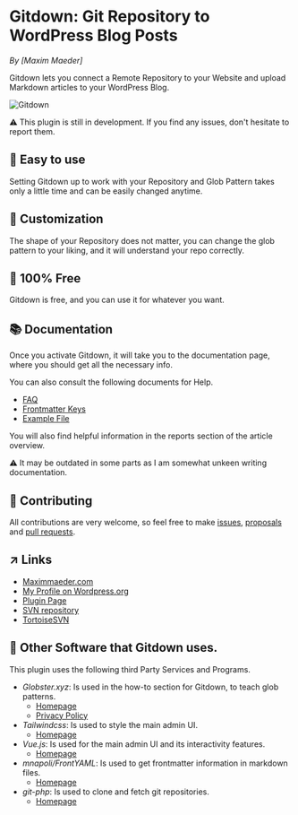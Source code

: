 # Gitdown: Git Repository to WordPress Blog Posts
*By [Maxim Maeder]*

Gitdown lets you connect a Remote Repository to your Website and upload Markdown articles to your WordPress Blog.

![Gitdown](https://raw.githubusercontent.com/Maximinodotpy/Gitdown/master/assets/banner-1544x500.png)

⚠️ This plugin is still in development. If you find any issues, don't hesitate to report them.

## 🎈 Easy to use

Setting Gitdown up to work with your Repository and Glob Pattern takes only a little time and can be easily changed anytime.

## 🔨 Customization

The shape of your Repository does not matter, you can change the glob pattern to your liking, and it will understand your repo correctly.

## 🎁 100% Free
Gitdown is free, and you can use it for whatever you want.

## 📚 Documentation
Once you activate Gitdown, it will take you to the documentation page, where you should get all the necessary info.

You can also consult the following documents for Help.

- [FAQ](https://github.com/Maximinodotpy/Gitdown/blob/master/docs/faq.md)
- [Frontmatter Keys](https://github.com/Maximinodotpy/Gitdown/blob/master/docs/keys.md)
- [Example File](https://github.com/Maximinodotpy/Gitdown/blob/master/docs/example.md)

You will also find helpful information in the reports section of the article overview.

⚠️ It may be outdated in some parts as I am somewhat unkeen writing documentation.

## 👥 Contributing
All contributions are very welcome, so feel free to make [issues](https://github.com/Maximinodotpy/Gitdown/issues), [proposals](https://github.com/Maximinodotpy/Gitdown/issues/proposals) and [pull requests](https://github.com/Maximinodotpy/Gitdown/pulls).

## ↗ Links

- [Maximmaeder.com](https://maximmaeder.com/)
- [My Profile on Wordpress.org](https://profiles.wordpress.org/maximmaeder/)
- [Plugin Page](https://wordpress.org/plugins/gitdown)
- [SVN repository](http://plugins.svn.wordpress.org/gitdown/)
- [TortoiseSVN](https://tortoisesvn.net/)

## 🤙 Other Software that Gitdown uses.

This plugin uses the following third Party Services and Programs.

- *Globster.xyz*: Is used in the how-to section for Gitdown, to teach glob patterns.
    - [Homepage](https://globster.xyz/)
    - [Privacy Policy](https://globster.xyz/privacy/)
- *Tailwindcss*: Is used to style the main admin UI.
    - [Homepage](https://tailwindcss.com/)
- *Vue.js*: Is used for the main admin UI and its interactivity features.
    - [Homepage](https://vuejs.org/)
- *mnapoli/FrontYAML*: Is used to get frontmatter information in markdown files.
    - [Homepage](https://github.com/mnapoli/FrontYAML)
- *git-php*: Is used to clone and fetch git repositories.
    - [Homepage](https://github.com/czproject/git-php)